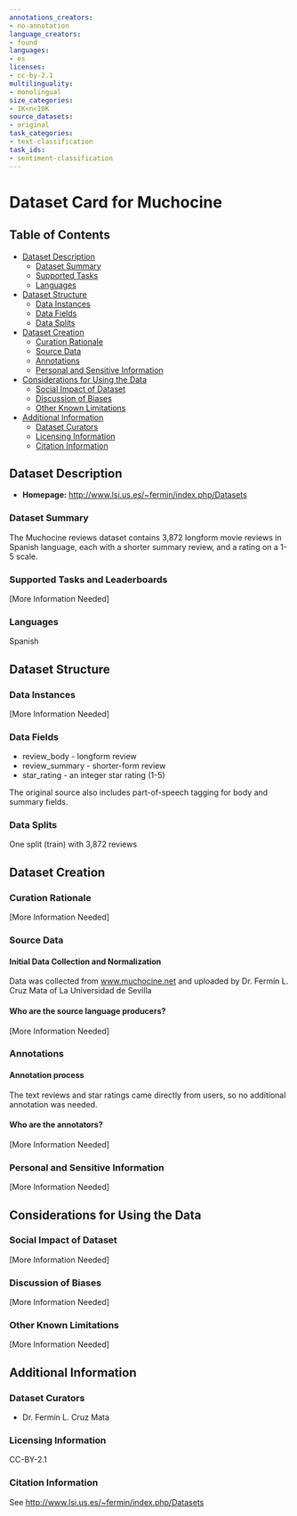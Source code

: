 ```yaml
---
annotations_creators:
- no-annotation
language_creators:
- found
languages:
- es
licenses:
- cc-by-2.1
multilinguality:
- monolingual
size_categories:
- 1K<n<10K
source_datasets:
- original
task_categories:
- text-classification
task_ids:
- sentiment-classification
---
```


# Dataset Card for Muchocine

## Table of Contents
- [Dataset Description](#dataset-description)
  - [Dataset Summary](#dataset-summary)
  - [Supported Tasks](#supported-tasks-and-leaderboards)
  - [Languages](#languages)
- [Dataset Structure](#dataset-structure)
  - [Data Instances](#data-instances)
  - [Data Fields](#data-fields)
  - [Data Splits](#data-splits)
- [Dataset Creation](#dataset-creation)
  - [Curation Rationale](#curation-rationale)
  - [Source Data](#source-data)
  - [Annotations](#annotations)
  - [Personal and Sensitive Information](#personal-and-sensitive-information)
- [Considerations for Using the Data](#considerations-for-using-the-data)
  - [Social Impact of Dataset](#social-impact-of-dataset)
  - [Discussion of Biases](#discussion-of-biases)
  - [Other Known Limitations](#other-known-limitations)
- [Additional Information](#additional-information)
  - [Dataset Curators](#dataset-curators)
  - [Licensing Information](#licensing-information)
  - [Citation Information](#citation-information)

## Dataset Description

- **Homepage:** http://www.lsi.us.es/~fermin/index.php/Datasets

### Dataset Summary

The Muchocine reviews dataset contains 3,872 longform movie reviews in Spanish language,
each with a shorter summary review, and a rating on a 1-5 scale.

### Supported Tasks and Leaderboards

[More Information Needed]

### Languages

Spanish

## Dataset Structure

### Data Instances

[More Information Needed]

### Data Fields

- review_body - longform review
- review_summary - shorter-form review
- star_rating - an integer star rating (1-5)

The original source also includes part-of-speech tagging for body and summary fields.

### Data Splits

One split (train) with 3,872 reviews

## Dataset Creation

### Curation Rationale

[More Information Needed]

### Source Data

#### Initial Data Collection and Normalization

Data was collected from www.muchocine.net and uploaded by Dr. Fermín L. Cruz Mata
of La Universidad de Sevilla

#### Who are the source language producers?

[More Information Needed]

### Annotations

#### Annotation process

The text reviews and star ratings came directly from users, so no additional annotation was needed.

#### Who are the annotators?

[More Information Needed]

### Personal and Sensitive Information

[More Information Needed]

## Considerations for Using the Data

### Social Impact of Dataset

[More Information Needed]

### Discussion of Biases

[More Information Needed]

### Other Known Limitations

[More Information Needed]

## Additional Information

### Dataset Curators

- Dr. Fermín L. Cruz Mata

### Licensing Information

CC-BY-2.1

### Citation Information

See http://www.lsi.us.es/~fermin/index.php/Datasets

